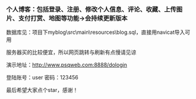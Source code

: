 ### 个人博客：包括登录、注册、修改个人信息、评论、收藏、上传图片、支付打赏、地图等功能->会持续更新版本

数据库见：项目下myblog\src\main\resources\blog.sql，直接用navicat导入可用

服务器买的比较便宜，所以网页跳转与刷新有点慢请见谅

演示地址：http://www.psqweb.com:8888/dologin

登陆账号：user 密码：123456

最后希望大家点个star，感谢！
